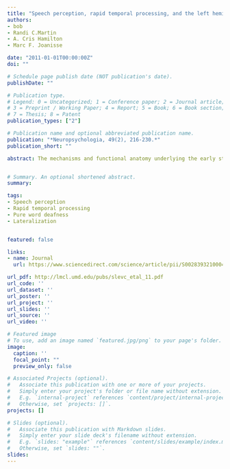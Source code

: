 ```yaml
---
title: "Speech perception, rapid temporal processing, and the left hemisphere: A case study of unilateral pure word deafness"
authors:
- bob
- Randi C.Martin
- A. Cris Hamilton 
- Marc F. Joanisse

date: "2011-01-01T00:00:00Z"
doi: ""

# Schedule page publish date (NOT publication's date).
publishDate: ""

# Publication type.
# Legend: 0 = Uncategorized; 1 = Conference paper; 2 = Journal article;
# 3 = Preprint / Working Paper; 4 = Report; 5 = Book; 6 = Book section;
# 7 = Thesis; 8 = Patent
publication_types: ["2"]

# Publication name and optional abbreviated publication name.
publication: "*Neuropsychologia, 49(2), 216-230.*"
publication_short: ""

abstract: The mechanisms and functional anatomy underlying the early stages of speech perception are still not well understood. One way to investigate the cognitive and neural underpinnings of speech perception is by investigating patients with speech perception deficits but with preserved ability in other domains of language. One such case is reported here<b>:</b> patient NL shows highly impaired speech perception despite normal hearing ability and preserved semantic knowledge, speaking, and reading ability, and is thus classified as a case of pure word deafness (PWD). NL has a left temporoparietal lesion without right hemisphere damage and DTI imaging suggests that he has preserved cross-hemispheric connectivity, arguing against an account of PWD as a disconnection of left lateralized language areas from auditory input. Two experiments investigated whether NL's speech perception deficit could instead result from an underlying problem with rapid temporal processing. Experiment 1 showed that NL has particular difficulty discriminating sounds that differ in terms of rapid temporal changes, be they speech or non-speech sounds. Experiment 2 employed an intensive training program designed to improve rapid temporal processing in language impaired children (Fast ForWord; Scientific Learning Corporation, Oakland, CA) and found that NL was able to improve his ability to discriminate rapid temporal differences in non-speech sounds, but not in speech sounds. Overall, these data suggest that patients with unilateral PWD may, in fact, have a deficit in (left lateralized) temporal processing ability, however they also show that a rapid temporal processing deficit is, by itself, unable to account for this patient's speech perception deficit.


# Summary. An optional shortened abstract.
summary:

tags:
- Speech perception
- Rapid temporal processing 
- Pure word deafness 
- Lateralization


featured: false

links:
- name: Journal
  url: https://www.sciencedirect.com/science/article/pii/S002839321000477X?via%3Dihub

url_pdf: http://lmcl.umd.edu/pubs/slevc_etal_11.pdf
url_code: ''
url_dataset: ''
url_poster: ''
url_project: ''
url_slides: ''
url_source: ''
url_video: ''

# Featured image
# To use, add an image named `featured.jpg/png` to your page's folder. 
image:
  caption: ''
  focal_point: ""
  preview_only: false

# Associated Projects (optional).
#   Associate this publication with one or more of your projects.
#   Simply enter your project's folder or file name without extension.
#   E.g. `internal-project` references `content/project/internal-project/index.md`.
#   Otherwise, set `projects: []`.
projects: []

# Slides (optional).
#   Associate this publication with Markdown slides.
#   Simply enter your slide deck's filename without extension.
#   E.g. `slides: "example"` references `content/slides/example/index.md`.
#   Otherwise, set `slides: ""`.
slides:
---
```


